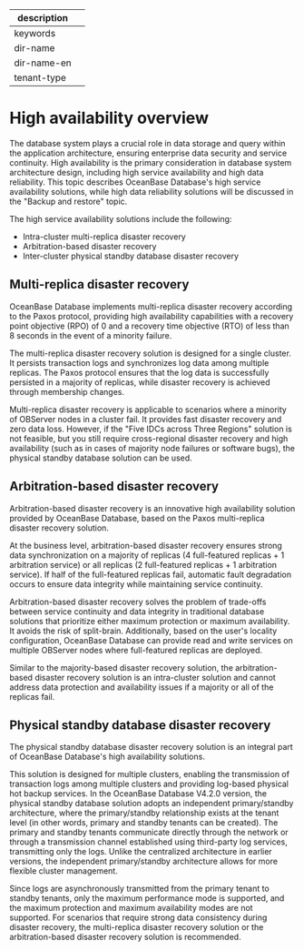 |description||
|---|---|
|keywords||
|dir-name||
|dir-name-en||
|tenant-type||

# High availability overview

The database system plays a crucial role in data storage and query within the application architecture, ensuring enterprise data security and service continuity. High availability is the primary consideration in database system architecture design, including high service availability and high data reliability. This topic describes OceanBase Database's high service availability solutions, while high data reliability solutions will be discussed in the "Backup and restore" topic.

The high service availability solutions include the following: 
   * Intra-cluster multi-replica disaster recovery
   * Arbitration-based disaster recovery
   * Inter-cluster physical standby database disaster recovery

## Multi-replica disaster recovery

OceanBase Database implements multi-replica disaster recovery according to the Paxos protocol, providing high availability capabilities with a recovery point objective (RPO) of 0 and a recovery time objective (RTO) of less than 8 seconds in the event of a minority failure.

The multi-replica disaster recovery solution is designed for a single cluster. It persists transaction logs and synchronizes log data among multiple replicas. The Paxos protocol ensures that the log data is successfully persisted in a majority of replicas, while disaster recovery is achieved through membership changes.

Multi-replica disaster recovery is applicable to scenarios where a minority of OBServer nodes in a cluster fail. It provides fast disaster recovery and zero data loss. However, if the "Five IDCs across Three Regions" solution is not feasible, but you still require cross-regional disaster recovery and high availability (such as in cases of majority node failures or software bugs), the physical standby database solution can be used.

## Arbitration-based disaster recovery

Arbitration-based disaster recovery is an innovative high availability solution provided by OceanBase Database, based on the Paxos multi-replica disaster recovery solution.

At the business level, arbitration-based disaster recovery ensures strong data synchronization on a majority of replicas (4 full-featured replicas + 1 arbitration service) or all replicas (2 full-featured replicas + 1 arbitration service). If half of the full-featured replicas fail, automatic fault degradation occurs to ensure data integrity while maintaining service continuity.

Arbitration-based disaster recovery solves the problem of trade-offs between service continuity and data integrity in traditional database solutions that prioritize either maximum protection or maximum availability. It avoids the risk of split-brain. Additionally, based on the user's locality configuration, OceanBase Database can provide read and write services on multiple OBServer nodes where full-featured replicas are deployed.

Similar to the majority-based disaster recovery solution, the arbitration-based disaster recovery solution is an intra-cluster solution and cannot address data protection and availability issues if a majority or all of the replicas fail.

## Physical standby database disaster recovery

The physical standby database disaster recovery solution is an integral part of OceanBase Database's high availability solutions.

This solution is designed for multiple clusters, enabling the transmission of transaction logs among multiple clusters and providing log-based physical hot backup services. In the OceanBase Database V4.2.0 version, the physical standby database solution adopts an independent primary/standby architecture, where the primary/standby relationship exists at the tenant level (in other words, primary and standby tenants can be created). The primary and standby tenants communicate directly through the network or through a transmission channel established using third-party log services, transmitting only the logs. Unlike the centralized architecture in earlier versions, the independent primary/standby architecture allows for more flexible cluster management.

Since logs are asynchronously transmitted from the primary tenant to standby tenants, only the maximum performance mode is supported, and the maximum protection and maximum availability modes are not supported. For scenarios that require strong data consistency during disaster recovery, the multi-replica disaster recovery solution or the arbitration-based disaster recovery solution is recommended.
